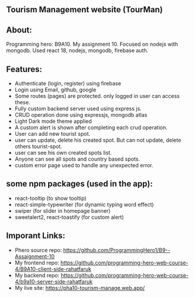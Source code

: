 ## Tourism Management website (TourMan)

## About:
Programming hero: B9A10. My assignment 10. Focused on nodejs with mongodb. Used react 18, nodejs, mongodb, firebase auth. 

## Features:
  - Authenticate (login, register) using firebase
  - Login using Email, github, google 
  - Some routes (pages) are protected. only logged in user can access these.
  - Fully custom backend server used using express js.
  - CRUD operation done using expressjs, mongodb atlas
  - Light Dark mode theme applied
  - A custom alert is shown after completing each crud operation.  
  - User can add new tourist spot. 
  - user can update, delete his created spot. But can not update, delete others tourist-spot.
  - user can see his own created spots list.
  - Anyone can see all spots and country based spots.
  - custom error page used to handle any unexpected error.

## some npm packages (used in the app):
  - react-tooltip (to show tooltip)
  - react-simple-typewriter (for dynamic typing word effect)
  - swiper (for slider in homepage banner)
  - sweetalert2, react-toastify (for custom alert)

## Imporant Links:
  - Phero source repo: https://github.com/ProgrammingHero1/B9--Assaignment-10 
  - My frontend repo: https://github.com/programming-hero-web-course-4/B9A10-client-side-rahatfaruk 
  - My backend repo: https://github.com/programming-hero-web-course-4/b9a10-server-side-rahatfaruk 
  - My live site: https://pha10-tourism-manage.web.app/ 